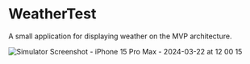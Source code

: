 # WeatherTest

A small application for displaying weather on the MVP architecture.

![Simulator Screenshot - iPhone 15 Pro Max - 2024-03-22 at 12 00 15](https://github.com/Harnashevich/WeatherTest/assets/84876109/10d3fa8e-fe6b-433e-9892-edc859a31ebb)

